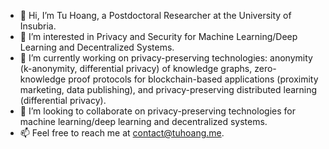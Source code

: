 - 👋 Hi, I’m Tu Hoang, a Postdoctoral Researcher at the University of Insubria.
- 👀 I’m interested in Privacy and Security for Machine Learning/Deep Learning and Decentralized Systems.
- 🌱 I’m currently working on privacy-preserving technologies: anonymity (k-anonymity, differential privacy) of knowledge graphs, zero-knowledge proof protocols for blockchain-based applications (proximity marketing, data publishing), and privacy-preserving distributed learning (differential privacy).
- 💞️ I’m looking to collaborate on privacy-preserving technologies for machine learning/deep learning and decentralized systems.
- 📫 Feel free to reach me at [contact@tuhoang.me](mailto:contact@tuhoang.me).

<!---
tuhoag/tuhoag is a ✨ special ✨ repository because its `README.md` (this file) appears on your GitHub profile.
You can click the Preview link to take a look at your changes.
--->
